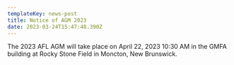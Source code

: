 ```yaml
---
templateKey: news-post
title: Notice of AGM 2023
date: 2023-03-24T15:47:48.390Z
---
```

T﻿he 2023 AFL AGM will take place on April 22, 2023 10:30 AM in the GMFA building at Rocky Stone Field in Moncton, New Brunswick.